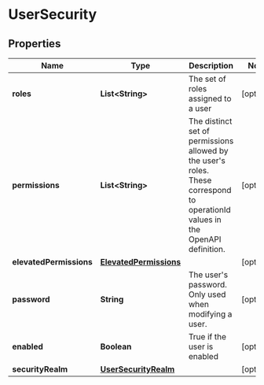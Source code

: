 # UserSecurity

## Properties
Name | Type | Description | Notes
------------ | ------------- | ------------- | -------------
**roles** | **List&lt;String&gt;** | The set of roles assigned to a user |  [optional]
**permissions** | **List&lt;String&gt;** | The distinct set of permissions allowed by the user&#x27;s roles. These correspond to operationId values in the OpenAPI definition. |  [optional]
**elevatedPermissions** | [**ElevatedPermissions**](ElevatedPermissions.md) |  |  [optional]
**password** | **String** | The user&#x27;s password. Only used when modifying a user. |  [optional]
**enabled** | **Boolean** | True if the user is enabled |  [optional]
**securityRealm** | [**UserSecurityRealm**](UserSecurityRealm.md) |  |  [optional]

